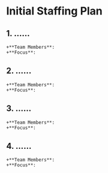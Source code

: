 # Initial Staffing Plan


## **1. ......**
    +**Team Members**:
    +**Focus**:

## **2. ......**
    +**Team Members**:
    +**Focus**:

## **3. ......**
    +**Team Members**:
    +**Focus**:


## **4. ......**
    +**Team Members**:
    +**Focus**:
